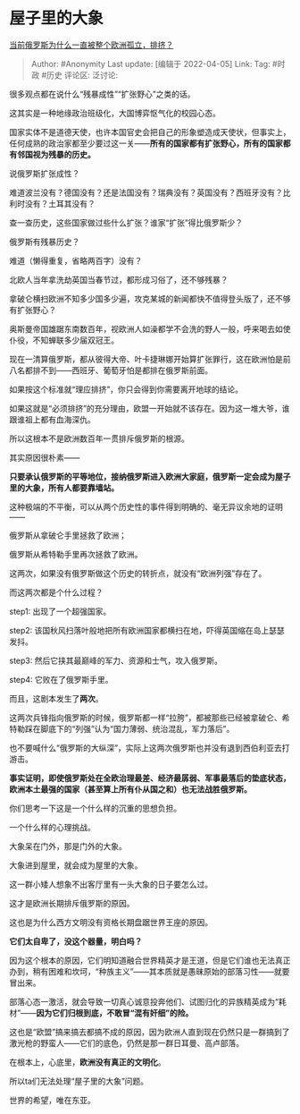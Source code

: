 # 屋子里的大象
[当前俄罗斯为什么一直被整个欧洲孤立，排挤？](https://www.zhihu.com/question/516145830/answer/2423594621)

> Author: #Anonymity
> Last update: [编辑于 2022-04-05]
> Link:
> Tag: #时政 #历史
> 评论区:
> 泛讨论:

很多观点都在说什么“残暴成性”“扩张野心”之类的话。

这其实是一种地缘政治班级化，大国博弈怄气化的校园心态。

国家实体不是道德天使，也许本国官史会把自己的形象塑造成天使状，但事实上，任何成熟的政治家都至少要过这一关——**所有的国家都有扩张野心，所有的国家都有邻国视为残暴的历史。**

说俄罗斯扩张成性？

难道波兰没有？德国没有？还是法国没有？瑞典没有？英国没有？西班牙没有？比利时没有？土耳其没有？

查一查历史，这些国家做过些什么扩张？谁家“扩张”得比俄罗斯少？

俄罗斯有残暴历史？

难道（懒得重复，省略两百字）没有？

北欧人当年拿洗劫英国当春节过，都形成习俗了，还不够残暴？

拿破仑横扫欧洲不知多少国多少遍，攻克某城的新闻都快不值得登头版了，还不够有扩张野心？

奥斯曼帝国雄踞东南数百年，视欧洲人如澡都学不会洗的野人一般，呼来喝去如使仆役，不知蝉联多少届双冠王。

现在一清算俄罗斯，都从彼得大帝、叶卡捷琳娜开始算扩张罪行，这在欧洲怕是前八名都排不到——西班牙、葡萄牙怕是都排在俄罗斯前面。

如果按这个标准就“理应排挤”，你只会得到你需要离开地球的结论。

如果这就是“必须排挤”的充分理由，欧盟一开始就不该存在。因为这一堆大爷，谁跟谁祖上都有血海深仇。

所以这根本不是欧洲数百年一贯排斥俄罗斯的根源。

其实原因很朴素——

**只要承认俄罗斯的平等地位，接纳俄罗斯进入欧洲大家庭，俄罗斯一定会成为屋子里的大象，所有人都要靠墙站。**

这种极端的不平衡，可以从两个历史性的事件得到明确的、毫无异议余地的证明——

俄罗斯从拿破仑手里拯救了欧洲；

俄罗斯从希特勒手里再次拯救了欧洲。

这两次，如果没有俄罗斯做这个历史的转折点，就没有“欧洲列强”存在了。

而这两次都是个什么过程？

step1: 出现了一个超强国家。

step2: 该国秋风扫落叶般地把所有欧洲国家都横扫在地，吓得英国缩在岛上瑟瑟发抖。

step3: 然后它挟其最巅峰的军力、资源和士气，攻入俄罗斯。

step4: 它败在了俄罗斯手里。

而且，这剧本发生了**两次**。

这两次兵锋指向俄罗斯的时候，俄罗斯都一样“拉胯”，都被那些已经被拿破仑、希特勒踩在脚底下的“列强”认为“国力薄弱、统治混乱，军力落后”。

也不要喊什么“俄罗斯的大纵深”，实际上这两次俄罗斯也并没有退到西伯利亚去打游击。

**事实证明，即使俄罗斯处在全欧治理最差、经济最孱弱、军事最落后的垫底状态，欧洲本土最强的国家（甚至算上所有仆从国之和）也无法战胜俄罗斯。**

你们思考一下这是一个什么样的沉重的思想负担。

一个什么样的心理挑战。

大象呆在门外，那是门外的大象。

大象进到屋里，就会成为屋里的大象。

这一群小矮人想象不出客厅里有一头大象的日子要怎么过。

这才是欧洲长期排斥俄罗斯的原因。

这也是为什么西方文明没有资格长期盘踞世界王座的原因。

**它们太自卑了，没这个器量，明白吗？**

因为这个根本的原因，它们明知道融合世界精英才是王道，但是它们谁也无法真正办到，稍有困难和坎坷，“种族主义”——其本质就是愚昧原始的部落习性——就要冒出来。

部落心态一激活，就会导致一切真心诚意投奔他们、试图归化的异族精英成为“耗材”——**因为它们归根到底，不敢冒“混有奸细”的险。**

这也是“欧盟”搞来搞去都搞不成的原因，因为欧洲人直到现在仍然只是一群搞到了激光枪的野蛮人——它们的底色，仍然是那一群日耳曼、高卢部落。

在根本上，心底里，**欧洲没有真正的文明化**。

所以ta们无法处理“屋子里的大象”问题。

世界的希望，唯在东亚。
